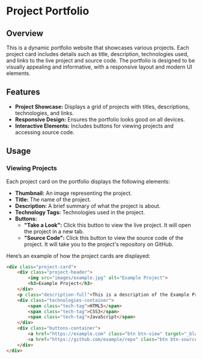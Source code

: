 # Project Portfolio

## Overview

This is a dynamic portfolio website that showcases various projects. Each project card includes details such as title, description, technologies used, and links to the live project and source code. The portfolio is designed to be visually appealing and informative, with a responsive layout and modern UI elements.

## Features

- **Project Showcase:** Displays a grid of projects with titles, descriptions, technologies, and links.
- **Responsive Design:** Ensures the portfolio looks good on all devices.
- **Interactive Elements:** Includes buttons for viewing projects and accessing source code.

## Usage

### Viewing Projects

Each project card on the portfolio displays the following elements:
- **Thumbnail:** An image representing the project.
- **Title:** The name of the project.
- **Description:** A brief summary of what the project is about.
- **Technology Tags:** Technologies used in the project.
- **Buttons:**
  - **"Take a Look":** Click this button to view the live project. It will open the project in a new tab.
  - **"Source Code":** Click this button to view the source code of the project. It will take you to the project's repository on GitHub.

Here’s an example of how the project cards are displayed:

```html
<div class="project-card">
    <div class="project-header">
        <img src="images/example.jpg" alt="Example Project">
        <h3>Example Project</h3>
    </div>
    <p class="description-full">This is a description of the Example Project. It showcases features and technologies used in the project.</p>
    <div class="technologies-container">
        <span class="tech-tag">HTML5</span>
        <span class="tech-tag">CSS3</span>
        <span class="tech-tag">JavaScript</span>
    </div>
    <div class="buttons-container">
        <a href="https://example.com" class="btn btn-view" target="_blank">Take a Look</a>
        <a href="https://github.com/example/repo" class="btn btn-source" target="_blank">Source Code</a>
    </div>
</div>
